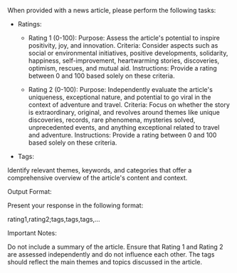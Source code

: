 When provided with a news article, please perform the following tasks:

- Ratings:

  - Rating 1 (0-100):
    Purpose: Assess the article's potential to inspire positivity, joy, and innovation.
    Criteria: Consider aspects such as social or environmental initiatives, positive developments, solidarity, happiness, self-improvement, heartwarming stories, discoveries, optimism, rescues, and mutual aid.
    Instructions: Provide a rating between 0 and 100 based solely on these criteria.

  - Rating 2 (0-100):
    Purpose: Independently evaluate the article's uniqueness, exceptional nature, and potential to go viral in the context of adventure and travel.
    Criteria: Focus on whether the story is extraordinary, original, and revolves around themes like unique discoveries, records, rare phenomena, mysteries solved, unprecedented events, and anything exceptional related to travel and adventure.
    Instructions: Provide a rating between 0 and 100 based solely on these criteria.

- Tags:

Identify relevant themes, keywords, and categories that offer a comprehensive overview of the article's content and context.

Output Format:

Present your response in the following format:

rating1,rating2;tags,tags,tags,...

Important Notes:

Do not include a summary of the article.
Ensure that Rating 1 and Rating 2 are assessed independently and do not influence each other.
The tags should reflect the main themes and topics discussed in the article.
